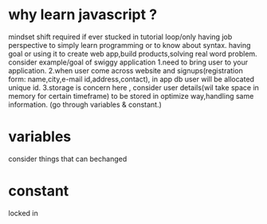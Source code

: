 # why learn javascript ?
mindset shift required if ever stucked in tutorial loop/only having job perspective to simply learn programming or to know about syntax.
having goal or using it to create web app,build products,solving real word problem. 
consider example/goal of swiggy application
1.need to bring user to your application.
2.when user come across website and signups(registration form: name,city,e-mail id,address,contact), in app db user will be allocated unique id.
3.storage is concern here , consider user details(wil take space in memory for certain timeframe) to be stored in optimize way,handling same information.
(go through variables & constant.)

# variables
consider things that can bechanged
# constant

locked in
